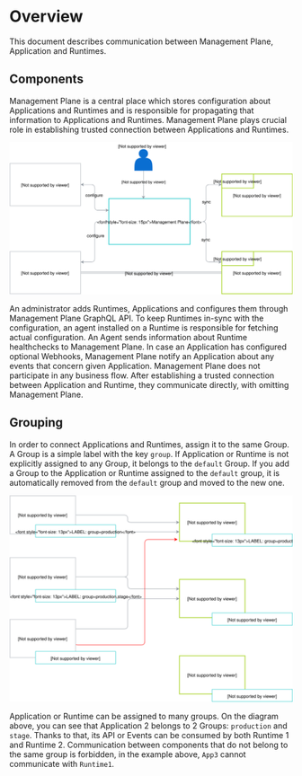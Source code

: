 # Overview

This document describes communication between Management Plane, Application and Runtimes. 

## Components
Management Plane is a central place which stores configuration about Applications and Runtimes and is responsible for propagating that information to Applications and Runtimes. 
Management Plane plays crucial role in establishing trusted connection between Applications and Runtimes. 

![](./assets/components-high-level.svg)

An administrator adds Runtimes, Applications and configures them through Management Plane GraphQL API. 
To keep Runtimes in-sync with the configuration, an agent installed on a Runtime is responsible for fetching actual configuration. 
An Agent sends information about Runtime healthchecks to Management Plane. 
In case an Application has configured optional Webhooks, Management Plane notify an Application about any events that concern given Application.
Management Plane does not participate in any business flow. After establishing a trusted connection between Application
and Runtime, they communicate directly, with omitting Management Plane. 

## Grouping
In order to connect Applications and Runtimes, assign it to the same Group.
A Group is a simple label with the key `group`. If Application or Runtime is not explicitly assigned to any Group, it belongs to the `default` Group.
If you add a Group to the Application or Runtime assigned to the `default` group, it is automatically removed from the `default` group and moved to the new one.

![](./assets/grouping.svg)

Application or Runtime can be assigned to many groups. On the diagram above, you can see that Application 2 belongs to 2 Groups: `production` and `stage`.
Thanks to that, its API or Events can be consumed by both Runtime 1 and Runtime 2. Communication between components that do not belong to the same group is forbidden, 
in the example above, `App3` cannot communicate with `Runtime1`.